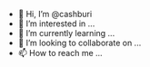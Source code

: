 - 👋 Hi, I’m @cashburi
- 👀 I’m interested in ...
- 🌱 I’m currently learning ...
- 💞️ I’m looking to collaborate on ...
- 📫 How to reach me ...

<!---
cashburi/cashburi is a ✨ special ✨ repository because its `README.md` (this file) appears on your GitHub profile.
You can click the Preview link to take a look at your changes.
--->
